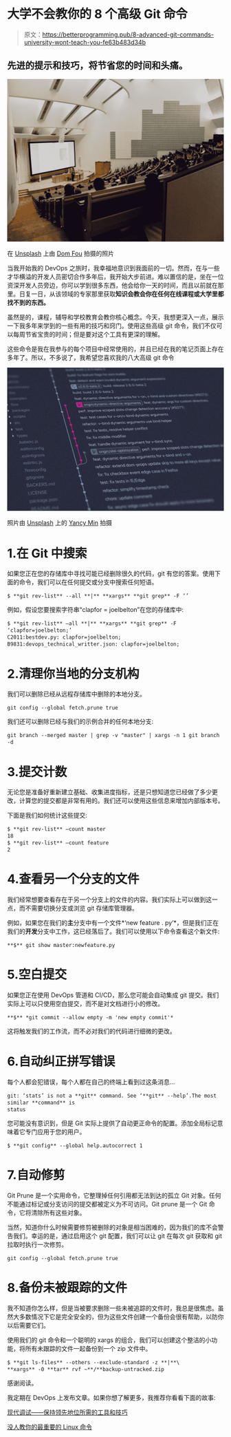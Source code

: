 # 大学不会教你的 8 个高级 Git 命令

> 原文：<https://betterprogramming.pub/8-advanced-git-commands-university-wont-teach-you-fe63b483d34b>

## 先进的提示和技巧，将节省您的时间和头痛。

![](img/a55af5dd56c5c34d3cd344cce7a1bc48.png)

在 [Unsplash](https://unsplash.com?utm_source=medium&utm_medium=referral) 上由 [Dom Fou](https://unsplash.com/@domlafou?utm_source=medium&utm_medium=referral) 拍摄的照片

当我开始我的 DevOps 之旅时，我幸福地意识到我面前的一切。然而，在与一些才华横溢的开发人员密切合作多年后，我开始大步前进。难以置信的是，坐在一位资深开发人员旁边，你可以学到很多东西，他会给你一天的时间，而且以前就在那里。日复一日，从该领域的专家那里获取**知识会教会你在任何在线课程或大学里都找不到的东西。**

虽然是的，课程，辅导和学校教育会教你核心概念。今天，我想更深入一点，展示一下我多年来学到的一些有用的技巧和窍门。使用这些高级 git 命令，我们不仅可以每周节省宝贵的时间；但是要对这个工具有更深的理解。

这些命令是我在我参与的每个项目中经常使用的，并且已经在我的笔记页面上存在多年了。所以，不多说了，我希望您喜欢我的八大高级 git 命令

![](img/786c12c5761a05e7f2ee27e2b99521ef.png)

照片由 [Unsplash](https://unsplash.com/s/photos/git?utm_source=unsplash&utm_medium=referral&utm_content=creditCopyText) 上的 [Yancy Min](https://unsplash.com/@yancymin?utm_source=unsplash&utm_medium=referral&utm_content=creditCopyText) 拍摄

# 1.在 Git 中搜索

如果您正在您的存储库中寻找可能已经删除很久的代码，git 有您的答案。使用下面的命令，我们可以在任何提交或分支中搜索任何短语。

```
$ **git rev-list** --all **|** **xargs** **git grep** -F ‘’
```

例如，假设您要搜索字符串“clapfor = joelbelton”在您的存储库中:

```
$ **git rev-list** –all **|** **xargs** **git grep** -F ‘clapfor=joelbelton;’
C2011:bestdev.py: clapfor=joelbelton;
B9831:devops_technical_writter.json: clapfor=joelbelton;
```

# 2.清理你当地的分支机构

我们可以删除已经从远程存储库中删除的本地分支。

```
git config --global fetch.prune true
```

我们还可以删除已经与我们的示例合并的任何本地分支:

```
git branch --merged master | grep -v "master" | xargs -n 1 git branch -d
```

# 3.提交计数

无论您是准备好重新建立基础、收集进度指标，还是只想知道您已经做了多少更改，计算您的提交都是非常有用的。我们还可以使用这些信息来增加内部版本号。

下面是我们如何统计这些提交:

```
$ **git rev-list** –count master
18
$ **git rev-list** –count feature
2
```

# 4.查看另一个分支的文件

我们经常想要查看存在于另一个分支上的文件的内容。我们实际上可以做到这一点，而不需要切换分支或浏览 git 存储库管理器。

例如，如果您在我们的**主**分支中有一个文件*‘new feature . py’*，但是我们正在我们的**开发**分支中工作，这已经落后了。我们可以使用以下命令查看这个新文件:

```
**$** git show master:newfeature.py
```

# 5.空白提交

如果您正在使用 DevOps 管道和 CI/CD，那么您可能会自动集成 git 提交。我们实际上可以只使用空白提交，而不是对文档进行小的修改。

```
**$** *git commit --allow empty -m 'new empty commit'*
```

这将触发我们的工作流，而不必对我们的代码进行细微的更改。

# 6.自动纠正拼写错误

每个人都会犯错误，每个人都在自己的终端上看到过这条消息…

```
git: ‘stats’ is not a **git** command. See ‘**git** --help’.The most similar **command** is
status
```

您可能没有意识到，但是 Git 实际上提供了自动更正命令的配置。添加全局标记意味着它专门应用于您的用户。

```
$ **git config** --global help.autocorrect 1
```

# 7.自动修剪

Git Prune 是一个实用命令，它整理掉任何引用都无法到达的孤立 Git 对象。任何不能通过标记或分支访问的提交都被定义为不可访问。Git prune 是一个 Git 命令，它将清除所有这些对象。

当然，知道你什么时候需要修剪被删除的对象是相当困难的，因为我们的库不会警告我们。幸运的是，通过启用这个 git 配置，我们可以让 git 在每次 git 获取和 git 拉取时执行一次修剪。

```
git config --global fetch.prune true
```

# 8.备份未被跟踪的文件

我不知道你怎么样，但是当被要求删除一些未被追踪的文件时，我总是很焦虑。虽然大多数情况下它是完全安全的，但为这些文件创建一个备份会很有帮助，以防你以后需要它们。

使用我们的 git 命令和一个聪明的 xargs 的组合，我们可以创建这个整洁的小功能，将所有未跟踪的文件一起备份到一个 zip 文件中。

```
$ **git ls-files** --others --exclude-standard -z **|**\
**xargs** -0 **tar** rvf ~**/**backup-untracked.zip
```

感谢阅读。

我定期在 DevOps 上发布文章。如果你想了解更多，我推荐你看看下面的故事:

[现代调试——保持领先地位所需的工具和技巧](https://medium.com/@joelbelton/modern-debugging-tools-and-tips-you-need-to-stay-ahead-bfe4340d3fa8)

[没人教你的最重要的 Linux 命令](https://medium.com/@joelbelton/the-most-important-linux-commands-that-nobody-teaches-you-ce423ef2ae28)